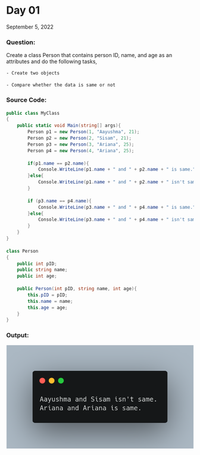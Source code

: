# Day 01

<p>September 5, 2022</p>

### Question:

<p>Create a class Person that contains person ID, name, and age as an attributes and do the following tasks,
    
    - Create two objects

    - Compare whether the data is same or not
</p>

### Source Code:

```csharp
public class MyClass
{
    public static void Main(string[] args){
        Person p1 = new Person(1, "Aayushma", 21);
        Person p2 = new Person(2, "Sisam", 21);
        Person p3 = new Person(3, "Ariana", 25);
        Person p4 = new Person(4, "Ariana", 25);

        if(p1.name == p2.name){
            Console.WriteLine(p1.name + " and " + p2.name + " is same.");
        }else{
            Console.WriteLine(p1.name + " and " + p2.name + " isn't same.");
        }

        if (p3.name == p4.name){
            Console.WriteLine(p3.name + " and " + p4.name + " is same.");
        }else{
            Console.WriteLine(p3.name + " and " + p4.name + " isn't same.");
        }
    }
}

class Person
{
    public int pID;
    public string name;
    public int age;

    public Person(int pID, string name, int age){
        this.pID = pID;
        this.name = name;
        this.age = age;
    }
}
```

### Output:

![Output](./output.png)